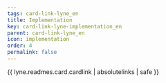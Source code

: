 ```yaml
---
tags: card-link-lyne_en
title: Implementation
key: card-link-lyne-implementation_en
parent: card-link-lyne_en
icon: implementation
order: 4
permalink: false  
---
```

{{ lyne.readmes.card.cardlink | absolutelinks | safe }}



